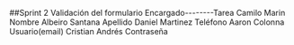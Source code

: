 ##Sprint 2
Validación del formulario
Encargado--------Tarea
Camilo Marin     Nombre
Albeiro Santana  Apellido
Daniel Martinez  Teléfono
Aaron Colonna    Usuario(email)
Cristian Andrés  Contraseña
